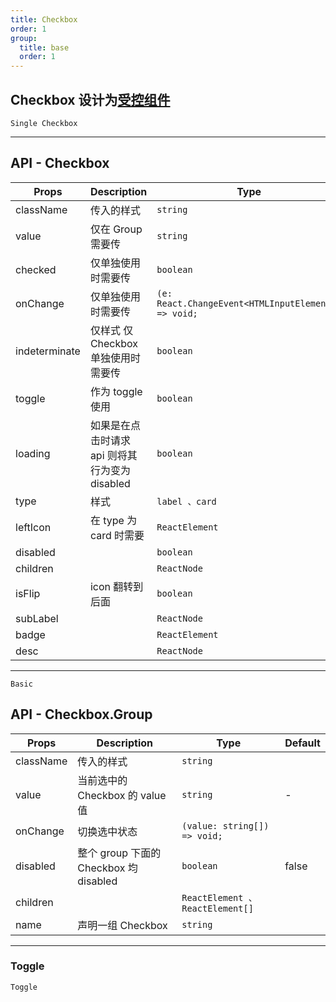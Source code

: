 ```yaml
---
title: Checkbox
order: 1
group:
  title: base
  order: 1
---
```


## Checkbox 设计为[受控组件](https://zh-hans.react.dev/reference/react-dom/components/input#controlling-an-input-with-a-state-variable)

<code src="./demo/single.tsx">Single Checkbox</code>

---

## API - Checkbox

| Props         | Description                                    | Type                                                | Default |
| ------------- | ---------------------------------------------- | --------------------------------------------------- | ------- |
| className     | 传入的样式                                     | `string`                                            |         |
| value         | 仅在 Group 需要传                              | `string`                                            | -       |
| checked       | 仅单独使用时需要传                             | `boolean`                                           | -       |
| onChange      | 仅单独使用时需要传                             | `(e: React.ChangeEvent<HTMLInputElement>) => void;` |         |
| indeterminate | 仅样式 仅 Checkbox 单独使用时需要传            | `boolean`                                           |         |
| toggle        | 作为 toggle 使用                               | `boolean`                                           | false   |
| loading       | 如果是在点击时请求 api 则将其行为变为 disabled | `boolean`                                           | false   |
| type          | 样式                                           | `label 、card`                                      | label   |
| leftIcon      | 在 type 为 card 时需要                         | `ReactElement`                                      | -       |
| disabled      |                                                | `boolean`                                           | false   |
| children      |                                                | `ReactNode`                                         |         |
| isFlip        | icon 翻转到后面                                | `boolean`                                           | false   |
| subLabel      |                                                | `ReactNode`                                         | -       |
| badge         |                                                | `ReactElement`                                      | -       |
| desc          |                                                | `ReactNode`                                         | -       |

---

<code src="./demo/basic.tsx">Basic</code>

## API - Checkbox.Group

| Props     | Description                            | Type                            | Default |
| --------- | -------------------------------------- | ------------------------------- | ------- |
| className | 传入的样式                             | `string`                        |         |
| value     | 当前选中的 Checkbox 的 value 值        | `string `                       | -       |
| onChange  | 切换选中状态                           | `(value: string[]) => void;`    |         |
| disabled  | 整个 group 下面的 Checkbox 均 disabled | `boolean`                       | false   |
| children  |                                        | `ReactElement 、ReactElement[]` |         |
| name      | 声明一组 Checkbox                      | `string`                        |         |

---

### Toggle

<code src="./demo/toggle.tsx">Toggle</code>
